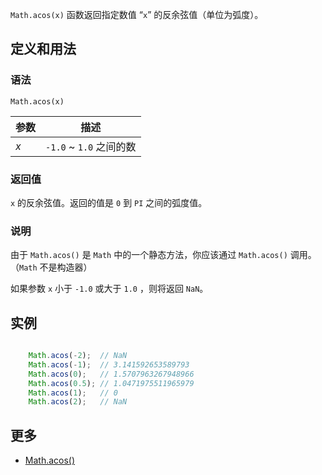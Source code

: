 `Math.acos(x)` 函数返回指定数值 “`x`” 的反余弦值（单位为弧度）。

## 定义和用法

### 语法

`Math.acos(x)`

| 参数 | 描述 |
| --- | --- |
| _x_ | `-1.0` ~ `1.0` 之间的数 |

### 返回值

`x` 的反余弦值。返回的值是 `0` 到 `PI` 之间的弧度值。

### 说明

由于 `Math.acos()` 是 `Math` 中的一个静态方法，你应该通过 `Math.acos()` 调用。（`Math` 不是构造器）

如果参数 `x` 小于 `-1.0` 或大于 `1.0` ，则将返回 `NaN`。

## 实例

``` javascript

    Math.acos(-2);  // NaN
    Math.acos(-1);  // 3.141592653589793
    Math.acos(0);   // 1.5707963267948966
    Math.acos(0.5); // 1.0471975511965979
    Math.acos(1);   // 0
    Math.acos(2);   // NaN

```

## 更多

*   [Math.acos()](https://developer.mozilla.org/zh-CN/docs/Web/JavaScript/Reference/Global_Objects/Math/acos)